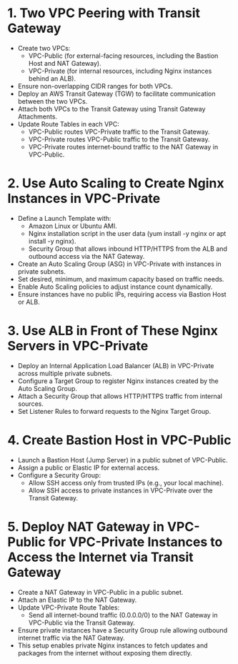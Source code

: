 # 1. Two VPC Peering with Transit Gateway
* Create two VPCs:
    * VPC-Public (for external-facing resources, including the Bastion Host and NAT Gateway).
    * VPC-Private (for internal resources, including Nginx instances behind an ALB).
* Ensure non-overlapping CIDR ranges for both VPCs.
* Deploy an AWS Transit Gateway (TGW) to facilitate communication between the two VPCs.
* Attach both VPCs to the Transit Gateway using Transit Gateway Attachments.
* Update Route Tables in each VPC:
    * VPC-Public routes VPC-Private traffic to the Transit Gateway.
    * VPC-Private routes VPC-Public traffic to the Transit Gateway.
    * VPC-Private routes internet-bound traffic to the NAT Gateway in VPC-Public.

# 2. Use Auto Scaling to Create Nginx Instances in VPC-Private
* Define a Launch Template with:
    * Amazon Linux or Ubuntu AMI.
    * Nginx installation script in the user data (yum install -y nginx or apt install -y nginx).
    * Security Group that allows inbound HTTP/HTTPS from the ALB and outbound access via the NAT Gateway.
* Create an Auto Scaling Group (ASG) in VPC-Private with instances in private subnets.
* Set desired, minimum, and maximum capacity based on traffic needs.
* Enable Auto Scaling policies to adjust instance count dynamically.
* Ensure instances have no public IPs, requiring access via Bastion Host or ALB.

# 3. Use ALB in Front of These Nginx Servers in VPC-Private
* Deploy an Internal Application Load Balancer (ALB) in VPC-Private across multiple private subnets.
* Configure a Target Group to register Nginx instances created by the Auto Scaling Group.
* Attach a Security Group that allows HTTP/HTTPS traffic from internal sources.
* Set Listener Rules to forward requests to the Nginx Target Group.

# 4. Create Bastion Host in VPC-Public
* Launch a Bastion Host (Jump Server) in a public subnet of VPC-Public.
* Assign a public or Elastic IP for external access.
* Configure a Security Group:
    * Allow SSH access only from trusted IPs (e.g., your local machine).
    * Allow SSH access to private instances in VPC-Private over the Transit Gateway.

# 5. Deploy NAT Gateway in VPC-Public for VPC-Private Instances to Access the Internet via Transit Gateway
* Create a NAT Gateway in VPC-Public in a public subnet.
* Attach an Elastic IP to the NAT Gateway.
* Update VPC-Private Route Tables:
    * Send all internet-bound traffic (0.0.0.0/0) to the NAT Gateway in VPC-Public via the Transit Gateway.
* Ensure private instances have a Security Group rule allowing outbound internet traffic via the NAT Gateway.
* This setup enables private Nginx instances to fetch updates and packages from the internet without exposing them directly.